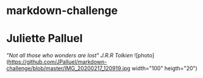 # markdown-challenge
# Juliette Palluel
*"Not all those who wonders are lost" J.R.R Tolkien*
![photo](https://github.com/JPalluel/markdown-challenge/blob/master/IMG_20200217_120919.jpg width="100" heigth="20")




